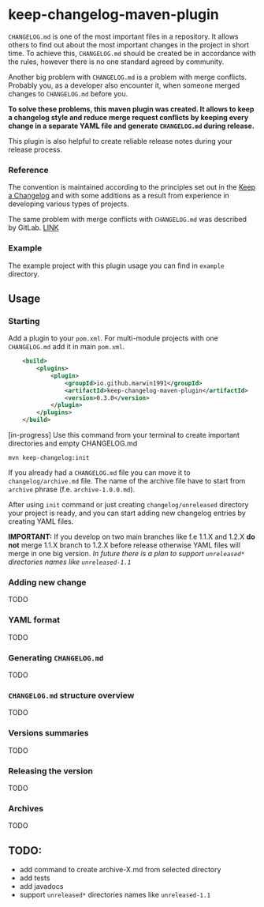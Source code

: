 # keep-changelog-maven-plugin
`CHANGELOG.md` is one of the most important files in a repository. It allows others to find out about 
the most important changes in the project in short time.
To achieve this, `CHANGELOG.md` should be created be in accordance with the rules, however there is no one
standard agreed by community.

Another big problem with `CHANGELOG.md` is a problem with merge conflicts. Probably you, as a developer also
encounter it, when someone merged changes to `CHANGELOG.md` before you.

**To solve these problems, this maven plugin was created. It allows to keep a changelog style and reduce merge request conflicts by keeping every change
in a separate YAML file and generate `CHANGELOG.md` during release.**

This plugin is also helpful to create reliable release notes during your release process. 

### Reference

The convention is maintained according to the principles set out in the [Keep a Changelog](https://keepachangelog.com/en/1.0.0/) and with some additions as a result from experience in developing various types of projects.

The same problem with merge conflicts with `CHANGELOG.md` was described by GitLab. [LINK](https://about.gitlab.com/blog/2018/07/03/solving-gitlabs-changelog-conflict-crisis/)

### Example
The example project with this plugin usage you can find in `example` directory.

## Usage
### Starting
Add a plugin to your `pom.xml`. For multi-module projects with one `CHANGELOG.md` add it in main `pom.xml`.

```xml
    <build>
        <plugins>
            <plugin>
                <groupId>io.github.marwin1991</groupId>
                <artifactId>keep-changelog-maven-plugin</artifactId>
                <version>0.3.0</version>
            </plugin>
        </plugins>
    </build>
```

[in-progress] Use this command from your terminal to create important directories and empty CHANGELOG.md
```shell
mvn keep-changelog:init
```

If you already had a `CHANGELOG.md` file you can move it to `changelog/archive.md` file. The name of the archive file have to start from `archive` phrase (f.e. `archive-1.0.0.md`).

After using `init` command or just creating `changelog/unreleased` directory your project is ready, and you can start adding new changelog entries by creating YAML files.

**IMPORTANT:** If you develop on two main branches like f.e 1.1.X and 1.2.X **do not** merge 1.1.X branch to 1.2.X before release otherwise YAML files will merge in one big version. 
_In future there is a plan to support `unreleased*` directories names like `unreleased-1.1`_

### Adding new change

TODO

### YAML format

TODO

### Generating `CHANGELOG.md`

TODO

### `CHANGELOG.md` structure overview

TODO

### Versions summaries

TODO

### Releasing the version

TODO

### Archives

TODO

## TODO:

- add command to create archive-X.md from selected directory
- add tests
- add javadocs
- support  `unreleased*` directories names like `unreleased-1.1`
